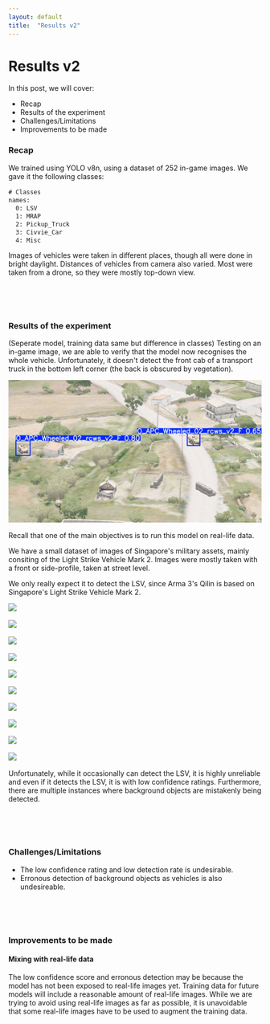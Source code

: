 ```yaml
---
layout: default
title:  "Results v2"
---
```

# Results v2

In this post, we will cover:

- Recap
- Results of the experiment
- Challenges/Limitations
- Improvements to be made

### Recap
We trained using YOLO v8n, using a dataset of 252 in-game images. We gave it the following classes:
```
# Classes
names:
  0: LSV
  1: MRAP
  2: Pickup_Truck
  3: Civvie_Car
  4: Misc
```

Images of vehicles were taken in different places, though all were done in bright daylight. Distances of vehicles from camera also varied. Most were taken from a drone, so they were mostly top-down view.

<br/><br/><br/>

### Results of the experiment

(Seperate model, training data same but difference in classes) Testing on an in-game image, we are able to verify that the model now recognises the whole vehicle. Unfortunately, it doesn't detect the front cab of a transport truck in the bottom left corner (the back is obscured by vegetation).

![](https://raw.githubusercontent.com/StrixGoldhorn/A3CV/refs/heads/main/_posts/assets/results-v2/797e1a1d-b00e-4cad-a798-866f0aec20bb.jpg)

Recall that one of the main objectives is to run this model on real-life data.

We have a small dataset of images of Singapore's military assets, mainly consiting of the Light Strike Vehicle Mark 2. Images were mostly taken with a front or side-profile, taken at street level.

We only really expect it to detect the LSV, since Arma 3's Qilin is based on Singapore's Light Strike Vehicle Mark 2.

![](https://raw.githubusercontent.com/StrixGoldhorn/A3CV/refs/heads/main/_posts/assets/results-v2/Copy%20of%20DSCF2089.jpg)

![](https://raw.githubusercontent.com/StrixGoldhorn/A3CV/refs/heads/main/_posts/assets/results-v2/Copy%20of%20DSCF2090.jpg)

![](https://raw.githubusercontent.com/StrixGoldhorn/A3CV/refs/heads/main/_posts/assets/results-v2/Copy%20of%20DSCF2169.jpg)

![](https://raw.githubusercontent.com/StrixGoldhorn/A3CV/refs/heads/main/_posts/assets/results-v2/Copy%20of%20DSCF2216.jpg)

![](https://raw.githubusercontent.com/StrixGoldhorn/A3CV/refs/heads/main/_posts/assets/results-v2/Copy%20of%20DSCF2228.jpg)

![](https://raw.githubusercontent.com/StrixGoldhorn/A3CV/refs/heads/main/_posts/assets/results-v2/Copy%20of%20DSCF2229.jpg)

![](https://raw.githubusercontent.com/StrixGoldhorn/A3CV/refs/heads/main/_posts/assets/results-v2/Copy%20of%20DSCF2230.jpg)

![](https://raw.githubusercontent.com/StrixGoldhorn/A3CV/refs/heads/main/_posts/assets/results-v2/Copy%20of%20DSCF2231.jpg)

![](https://raw.githubusercontent.com/StrixGoldhorn/A3CV/refs/heads/main/_posts/assets/results-v2/Copy%20of%20DSCF2232.jpg)

![](https://raw.githubusercontent.com/StrixGoldhorn/A3CV/refs/heads/main/_posts/assets/results-v2/Copy%20of%20DSCF2233.jpg)

Unfortunately, while it occasionally can detect the LSV, it is highly unreliable and even if it detects the LSV, it is with low confidence ratings. Furthermore, there are multiple instances where background objects are mistakenly being detected.

<br/><br/><br/>

### Challenges/Limitations
- The low confidence rating and low detection rate is undesirable.
- Erronous detection of background objects as vehicles is also undesireable.

<br/><br/><br/>

### Improvements to be made
#### Mixing with real-life data
The low confidence score and erronous detection may be because the model has not been exposed to real-life images yet. Training data for future models will include a reasonable amount of real-life images. While we are trying to avoid using real-life images as far as possible, it is unavoidable that some real-life images have to be used to augment the training data.